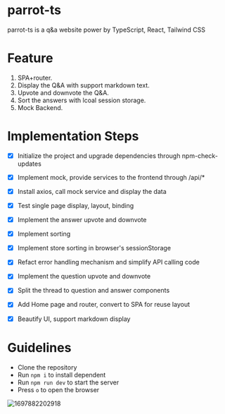 # parrot-ts
parrot-ts is a q&amp;a website power by TypeScript, React, Tailwind CSS

# Feature
1. SPA+router.
2. Display the Q&A with support markdown text.
3. Upvote and downvote the Q&A.
4. Sort the answers with lcoal session storage.
5. Mock Backend.

# Implementation Steps
- [x] Initialize the project and upgrade dependencies through npm-check-updates
- [x] Implement mock, provide services to the frontend through /api/*
- [x] Install axios, call mock service and display the data
- [x] Test single page display, layout, binding
- [x] Implement the answer upvote and downvote
- [x] Implement sorting
- [x] Implement store sorting in browser's sessionStorage
- [x] Refact error handling mechanism and simplify API calling code
- [x] Implement the question upvote and downvote
- [x] Split the thread to question and answer components
- [x] Add Home page and router, convert to SPA for reuse layout
- [x] Beautify UI, support markdown display


# Guidelines
- Clone the repository
- Run `npm i` to install dependent
- Run `npm run dev` to start the server
- Press `o` to open the browser

![1697882202918](https://github.com/yixiongwu/parrot-ts/assets/6177365/37ba417c-e686-496e-951c-2132df243f87)

